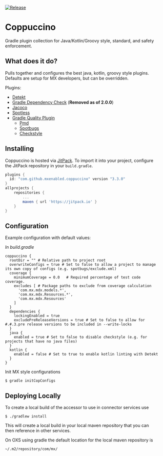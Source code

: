 [![Release](https://jitpack.io/v/mxenabled/coppuccino.svg)](https://jitpack.io/p/mxenabled/coppuccino)

# Coppuccino

Gradle plugin collection for Java/Kotlin/Groovy style, standard, and safety enforcement.

## What does it do?

Pulls together and configures the best java, kotlin, groovy style plugins. Defaults are setup for MX developers, but can be overridden.

Plugins:
* [Detekt](https://detekt.dev/)
* [Gradle Dependency Check](https://plugins.gradle.org/plugin/org.owasp.dependencycheck) (**Removed as of 2.0.0**)
* [Jacoco](https://www.jacoco.org/jacoco)
* [Spotless](https://github.com/diffplug/spotless/tree/main/plugin-gradle)
* [Gradle Quality Plugin](https://github.com/xvik/gradle-quality-plugin)
  * [Pmd](https://docs.gradle.org/current/userguide/pmd_plugin.html)
  * [Spotbugs](https://github.com/spotbugs/spotbugs-gradle-plugin)
  * [Checkstyle](https://docs.gradle.org/current/userguide/checkstyle_plugin.html)

## Installing

Coppuccino is hosted via [JitPack](https://jitpack.io/p/mxenabled/coppuccino). To import it into your project,
configure the JitPack repository in your `build.gradle`.

<!-- x-release-please-start-version -->
```groovy
plugins {
  id: "com.github.mxenabled.coppuccino" version "3.3.0"
}
allprojects {
    repositories {
        ...
        maven { url 'https://jitpack.io' }
    }
}
```
<!-- x-release-please-end -->

## Configuration

Example configuration with default values:

_In build.gradle_
```
coppuccino {
  rootDir = "" # Relative path to project root
  overwriteConfigs = true # Set to false to allow a project to manage its own copy of configs (e.g. spotbugs/exclude.xml) 
  coverage {
    minimumCoverage = 0.0   # Required percentage of test code coverage.
    excludes [ # Package paths to exclude from coverage calculation
      'com.mx.mdx.models.*',
      'com.mx.mdx.Resources.*',
      'com.mx.mdx.Resources'
    ]
  }
  dependencies {
    lockingEnabled = true
    excludePreReleaseVersions = true # Set to false to allow for #.#.3.pre release versions to be included in --write-locks
  }
  java {
    enabled = true # Set to false to disable checkstyle (e.g. for projects that have no java files)
  }
  kotlin {
    enabled = false # Set to true to enable kotlin linting with Detekt
  }
}
```

Init MX style configurations

```
$ gradle initCopConfigs
```

## Deploying Locally

To create a local build of the accessor to use in connector services use

```shell
$ ./gradlew install
```

This will create a local build in your local maven repository that you can
then reference in other services.

On OXS using gradle the default location for the local maven repository is
```shell
~/.m2/repository/com/mx/
```
